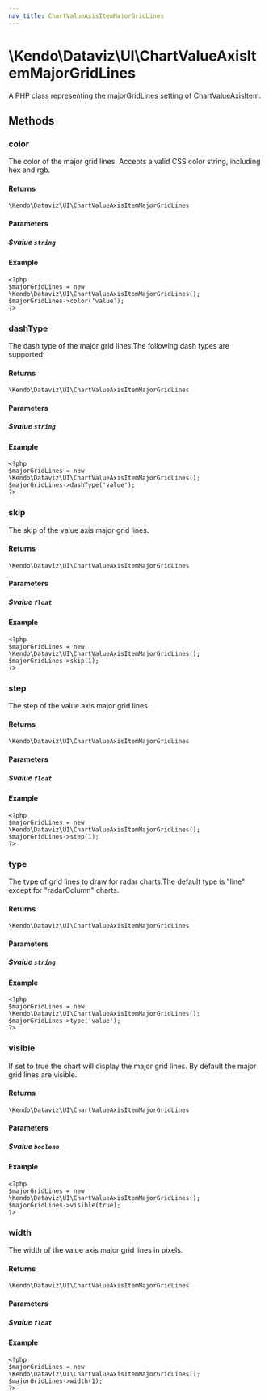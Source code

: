```yaml
---
nav_title: ChartValueAxisItemMajorGridLines
---
```


# \Kendo\Dataviz\UI\ChartValueAxisItemMajorGridLines

A PHP class representing the majorGridLines setting of ChartValueAxisItem.


## Methods

### color
The color of the major grid lines. Accepts a valid CSS color string, including hex and rgb.

#### Returns
`\Kendo\Dataviz\UI\ChartValueAxisItemMajorGridLines`

#### Parameters

##### $value `string`



#### Example 
    <?php
    $majorGridLines = new \Kendo\Dataviz\UI\ChartValueAxisItemMajorGridLines();
    $majorGridLines->color('value');
    ?>

### dashType
The dash type of the major grid lines.The following dash types are supported:

#### Returns
`\Kendo\Dataviz\UI\ChartValueAxisItemMajorGridLines`

#### Parameters

##### $value `string`



#### Example 
    <?php
    $majorGridLines = new \Kendo\Dataviz\UI\ChartValueAxisItemMajorGridLines();
    $majorGridLines->dashType('value');
    ?>

### skip
The skip of the value axis major grid lines.

#### Returns
`\Kendo\Dataviz\UI\ChartValueAxisItemMajorGridLines`

#### Parameters

##### $value `float`



#### Example 
    <?php
    $majorGridLines = new \Kendo\Dataviz\UI\ChartValueAxisItemMajorGridLines();
    $majorGridLines->skip(1);
    ?>

### step
The step of the value axis major grid lines.

#### Returns
`\Kendo\Dataviz\UI\ChartValueAxisItemMajorGridLines`

#### Parameters

##### $value `float`



#### Example 
    <?php
    $majorGridLines = new \Kendo\Dataviz\UI\ChartValueAxisItemMajorGridLines();
    $majorGridLines->step(1);
    ?>

### type
The type of grid lines to draw for radar charts:The default type is "line" except for "radarColumn" charts.

#### Returns
`\Kendo\Dataviz\UI\ChartValueAxisItemMajorGridLines`

#### Parameters

##### $value `string`



#### Example 
    <?php
    $majorGridLines = new \Kendo\Dataviz\UI\ChartValueAxisItemMajorGridLines();
    $majorGridLines->type('value');
    ?>

### visible
If set to true the chart will display the major grid lines. By default the major grid lines are visible.

#### Returns
`\Kendo\Dataviz\UI\ChartValueAxisItemMajorGridLines`

#### Parameters

##### $value `boolean`



#### Example 
    <?php
    $majorGridLines = new \Kendo\Dataviz\UI\ChartValueAxisItemMajorGridLines();
    $majorGridLines->visible(true);
    ?>

### width
The width of the value axis major grid lines in pixels.

#### Returns
`\Kendo\Dataviz\UI\ChartValueAxisItemMajorGridLines`

#### Parameters

##### $value `float`



#### Example 
    <?php
    $majorGridLines = new \Kendo\Dataviz\UI\ChartValueAxisItemMajorGridLines();
    $majorGridLines->width(1);
    ?>


